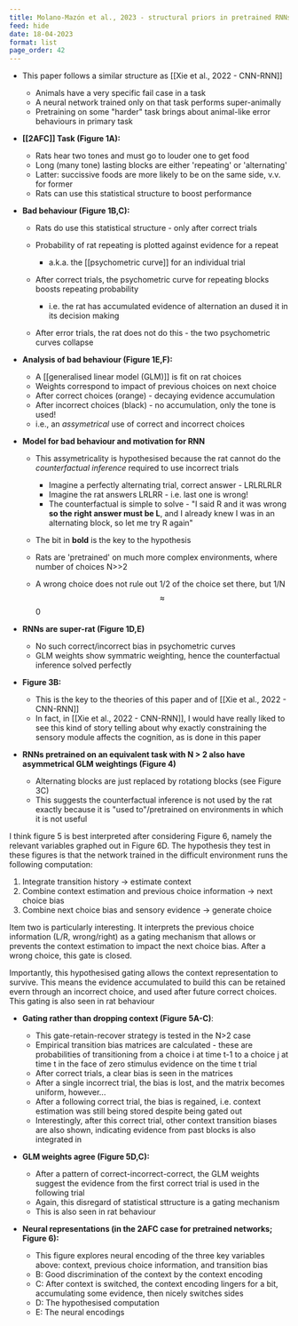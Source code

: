 ```yaml
---
title: Molano-Mazón et al., 2023 - structural priors in pretrained RNNs
feed: hide
date: 18-04-2023
format: list
page_order: 42
---
```



- This paper follows a similar structure as [[Xie et al., 2022 - CNN-RNN]]
	- Animals have a very specific fail case in a task
	- A neural network trained only on that task performs super-animally
	- Pretraining on some "harder" task brings about animal-like error behaviours in primary task

- **[[2AFC]] Task (Figure 1A):**
	- Rats hear two tones and must go to louder one to get food
	- Long (many tone) lasting blocks are either 'repeating' or 'alternating'
	- Latter: succissive foods are more likely to be on the same side, v.v. for former
	- Rats can use this statistical structure to boost performance

- **Bad behaviour (Figure 1B,C):**
	- Rats do use this statistical structure - only after correct trials
	- Probability of rat repeating is plotted against evidence for a repeat
		- a.k.a. the [[psychometric curve]] for an individual trial
		
	- After correct trials, the psychometric curve for repeating blocks boosts repeating probability
		- i.e. the rat has accumulated evidence of alternation an dused it in its decision making
		
	- After error trials, the rat does not do this - the two psychometric curves collapse

- **Analysis of bad behaviour (Figure 1E,F):**
	- A [[generalised linear model (GLM)]] is fit on rat choices
	- Weights correspond to impact of previous choices on next choice
	- After correct choices (orange) - decaying evidence accumulation
	- After incorrect choices (black) - no accumulation, only the tone is used!
	- i.e., an *assymetrical* use of correct and incorrect choices

- **Model for bad behaviour and motivation for RNN**
	- This assymetricality is hypothesised because the rat cannot do the *counterfactual inference* required to use incorrect trials
		- Imagine a perfectly alternating trial, correct answer - LRLRLRLR
		- Imagine the rat answers LRLRR - i.e. last one is wrong!
		- The counterfactual is simple to solve - "I said R and it was wrong **so the right answer must be L**, and I already knew I was in an alternating block, so let me try R again"
	
	- The bit in **bold** is the key to the hypothesis
	- Rats are 'pretrained' on much more complex environments, where number of choices  N>>2
	- A wrong choice does not rule out 1/2 of the choice set there, but 1/N $$\approx$$ 0

- **RNNs are super-rat (Figure 1D,E)**
	- No such correct/incorrect bias in psychometric curves
	- GLM weights show symmatric weighting, hence the counterfactual inference solved perfectly

- **Figure 3B:**
	- This is the key to the theories of this paper and of [[Xie et al., 2022 - CNN-RNN]]
	- In fact, in [[Xie et al., 2022 - CNN-RNN]], I would have really liked to see this kind of story telling about why exactly constraining the sensory module affects the cognition, as is done in this paper

- **RNNs pretrained on an equivalent task with N > 2 also have asymmetrical GLM weightings (Figure 4)**
	- Alternating blocks are just replaced by rotationg blocks (see Figure 3C)
	- This suggests the counterfactual inference is not used by the rat exactly because it is "used to"/pretrained on environments in which it is not useful

I think figure 5 is best interpreted after considering Figure 6, namely the relevant variables graphed out in Figure 6D. The hypothesis they test in these figures is that the network trained in the difficult environment runs the following computation:
1. Integrate transition history -> estimate context
2. Combine context estimation and previous choice information -> next choice bias
3. Combine next choice bias and sensory evidence -> generate choice

Item two is particularly interesting. It interprets the previous choice information (L/R, wrong/right) as a gating mechanism that allows or prevents the context estimation to impact the next choice bias. After a wrong choice, this gate is closed.

Importantly, this hypothesised gating allows the context representation to survive. This means the evidence accumulated to build this can be retained evern through an incorrect choice, and used after future correct choices. This gating is also seen in rat behaviour

- **Gating rather than dropping context (Figure 5A-C)**:
	- This gate-retain-recover strategy is tested in the N>2 case
	- Empirical transition bias matrices are calculated - these are probabilities of transitioning from a choice i at time t-1 to a choice j at time t in the face of zero stimulus evidence on the time t trial
	- After correct trials, a clear bias is seen in the matrices
	- After a single incorrect trial, the bias is lost, and the matrix becomes uniform, however...
	- After a following correct trial, the bias is regained, i.e. context estimation was still being stored despite being gated out
	- Interestingly, after this correct trial, other context transition biases are also shown, indicating evidence from past blocks is also integrated in

- **GLM weights agree (Figure 5D,C):**
	- After a pattern of correct-incorrect-correct, the GLM weights suggest the evidence from the first correct  trial is used in the following trial
	- Again, this disregard of statistical sttructure is a gating mechanism
	- This is also seen in rat behaviour

- **Neural representations (in the 2AFC case for pretrained networks; Figure 6):**
	- This figure explores neural encoding of the three key variables above: context, previous choice information, and transition bias
	- B: Good discrimination of the context by the context encoding
	- C: After context is switched, the context encoding lingers for a bit, accumulating some evidence, then nicely switches sides
	- D: The hypothesised computation
	- E: The neural encodings